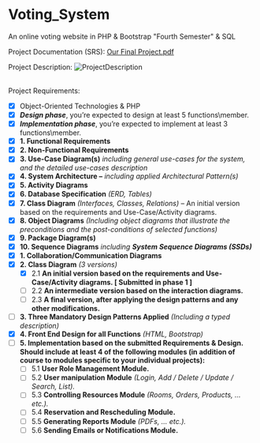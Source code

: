 # Voting_System
An online voting website in PHP &amp; Bootstrap "Fourth Semester" & SQL <br />

Project Documentation (SRS):
[Our Final Project.pdf](https://github.com/mahmoudhaney/Voting_System/files/9470573/Our.Final.Project.pdf)<br />

Project Description:
![ProjectDescription](https://user-images.githubusercontent.com/83553963/187937528-78d4ea21-c62d-4d87-b045-36897714a3b7.png)<br /><br />

Project Requirements:
- [x]  Object-Oriented Technologies & PHP
- [x]  ***Design phase***, you’re expected to design at least 5 functions\member.
- [x]  ***Implementation phase***, you’re expected to implement at least 3 functions\member.
- [x]  **1. Functional Requirements**
- [x]  **2. Non-Functional Requirements**
- [x]  **3. Use-Case Diagram(s)** *including general use-cases for the system, and the detailed use-cases description*
- [x]  **4. System Architecture –** *including applied Architectural Pattern(s)*
- [x]  **5. Activity Diagrams**
- [x]  **6. Database Specification** *(ERD, Tables)*
- [x]  **7. Class Diagram** *(Interfaces, Classes, Relations) –* An initial version based on the requirements and Use-Case/Activity diagrams.
- [x]  **8. Object Diagrams** *(Including object diagrams that illustrate the preconditions and the post-conditions of selected functions)*
- [x]  **9. Package Diagram(s)**
- [x]  **10. Sequence Diagrams** *including **System Sequence Diagrams (SSDs)***
- [x]  **1. Collaboration/Communication Diagrams**
- [x]  **2. Class Diagram** *(3 versions)*
    - [x]  2.1 **An initial version based on the requirements and Use-Case/Activity diagrams. [ Submitted in phase 1 ]**
    - [ ]  2.2 **An intermediate version based on the interaction diagrams.**
    - [ ]  2.3 **A final version, after applying the design patterns and any other modifications.**
- [ ]  **3. Three Mandatory Design Patterns Applied** *(Including a typed description)*
- [x]  **4. Front End Design for all Functions** *(HTML, Bootstrap)*
- [ ]  **5. Implementation based on the submitted Requirements & Design. Should include at least 4 of the following modules (in addition of course to modules specific to your individual projects):**
    - [ ]  5.1 **User Role Management Module.**
    - [ ]  5.2 **User manipulation Module** *(Login, Add / Delete / Update / Search, List).*
    - [ ]  5.3 **Controlling Resources Module** *(Rooms, Orders, Products, ... etc.).*
    - [ ]  5.4 **Reservation and Rescheduling Module.**
    - [ ]  5.5 **Generating Reports Module** *(PDFs, … etc.).*
    - [ ]  5.6 **Sending Emails or Notifications Module.**
